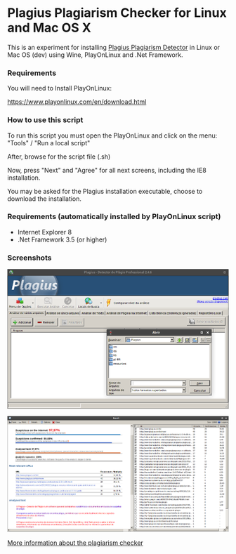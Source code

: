 # Plagius Plagiarism Checker for Linux and Mac OS X

This is an experiment for installing [Plagius Plagiarism Detector](http://www.plagius.com/en/plagiarism-checker) in Linux or Mac OS (dev) using Wine, PlayOnLinux and .Net Framework.


### Requirements 
You will need to Install PlayOnLinux:

https://www.playonlinux.com/en/download.html


### How to use this script

To run this script you must open the PlayOnLinux and click on the menu: "Tools" / "Run a local script"

After, browse for the script file (.sh)

Now, press "Next" and "Agree" for all next screens, including the IE8 installation.

You may be asked for the Plagius installation executable, choose to download the installation.


### Requirements (automatically installed by PlayOnLinux script)

 - Internet Explorer 8
 - .Net Framework 3.5 (or higher)


### Screenshots

![alt text](https://github.com/Plagius/Plagius-Linux-Installer/raw/master/Plagius-on-Linux-Screenshot.png "Plagius on Linux screenshot")

![alt text](https://github.com/Plagius/Plagius-Linux-Installer/raw/master/Plagius-on-Linux-Result-Screenshot.png "Plagius on Linux Screenshot of the result screen")


[More information about the plagiarism checker](http://www.plagius.com/wiki/en:start)
